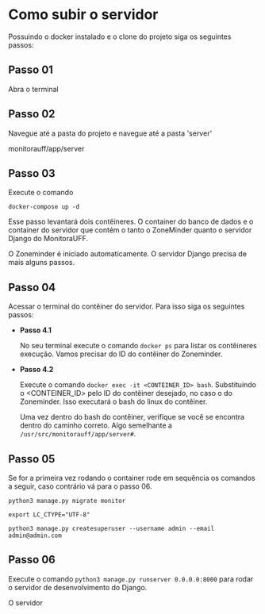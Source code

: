 # **Como subir o servidor**

Possuindo o docker instalado e o clone do projeto siga os seguintes passos:

## **Passo 01**

Abra o terminal

## **Passo 02**

Navegue até a pasta do projeto e navegue até a pasta 'server'

monitorauff/app/server

## **Passo 03**

Execute o comando

`docker-compose up -d`

Esse passo levantará dois contêineres. O container do banco de dados e o container do servidor que contém o tanto o ZoneMinder quanto o servidor Django do MonitoraUFF.

O Zoneminder é iniciado automaticamente. O servidor Django precisa de mais alguns passos.

## **Passo 04**

Acessar o terminal do contêiner do servidor. Para isso siga os seguintes passos:

- **Passo 4.1**
  
  No seu terminal execute o comando `docker ps` para listar os contêineres execução. Vamos precisar do ID do contêiner do Zoneminder.

- **Passo 4.2**
  
  Execute o comando `docker exec -it <CONTEINER_ID> bash`. Substituindo o <CONTEINER_ID> pelo ID do contêiner desejado, no caso o do Zoneminder. Isso executará o bash do linux do contêiner.

  Uma vez dentro do bash do contêiner, verifique se você se encontra dentro do caminho correto. Algo semelhante a `/usr/src/monitorauff/app/server#`.

## **Passo 05**

Se for a primeira vez rodando o container rode em sequência os comandos a seguir, caso contrário vá para o passo 06.

`python3 manage.py migrate monitor`

`export LC_CTYPE="UTF-8"`

`python3 manage.py createsuperuser --username admin --email admin@admin.com`

## **Passo 06**

Execute o comando `python3 manage.py runserver 0.0.0.0:8000` para rodar o servidor de desenvolvimento do Django.

O servidor
